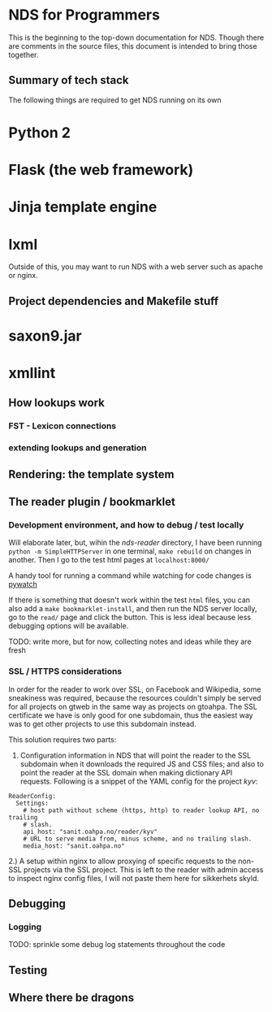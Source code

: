 #  NDS for Programmers


This is the beginning to the top-down documentation for NDS. Though there are
comments in the source files, this document is intended to bring those
together.


##  Summary of tech stack


The following things are required to get NDS running on its own


# Python 2
# Flask (the web framework)
# Jinja template engine
# lxml


Outside of this, you may want to run NDS with a web server such as apache or
nginx.


##  Project dependencies and Makefile stuff


# saxon9.jar
# xmllint


##  How lookups work


###  FST - Lexicon connections


###  extending lookups and generation


##  Rendering: the template system


##  The reader plugin / bookmarklet


###  Development environment, and how to debug / test locally


Will elaborate later, but, wihin the *nds-reader* directory, I have been
running `python -m SimpleHTTPServer` in one terminal, `make rebuild` on
changes in another. Then I go to the test html pages at `localhost:8000/`


A handy tool for running a command while watching for code changes is [pywatch]()


If there is something that doesn't work within the test `html` files, you can
also add a `make bookmarklet-install`, and then run the NDS server locally,
go to the `read/` page and click the button. This is less ideal because less
debugging options will be available.


TODO: write more, but for now, collecting notes and ideas while they are fresh


###  SSL / HTTPS considerations


In order for the reader to work over SSL, on Facebook and Wikipedia, some
sneakiness was required, because the resources couldn't simply be served for
all projects on gtweb in the same way as projects on gtoahpa. The SSL
certificate we have is only good for one subdomain, thus the easiest way was to
get other projects to use this subdomain instead.


This solution requires two parts:


1. Configuration information in NDS that will point the reader to the SSL
subdomain when it downloads the required JS and CSS files; and also to point
the reader at the SSL domain when making dictionary API requests. Following is
a snippet of the YAML config for the project *kyv*:


```
ReaderConfig:
  Settings:
    # host path without scheme (https, http) to reader lookup API, no trailing
    # slash.
    api_host: "sanit.oahpa.no/reader/kyv"
    # URL to serve media from, minus scheme, and no trailing slash.
    media_host: "sanit.oahpa.no" 
```


2.) A setup within nginx to allow proxying of specific requests to the non-SSL
projects via the SSL project. This is left to the reader with admin access to
inspect nginx config files, I will not paste them here for sikkerhets skyld.


##  Debugging


###  Logging


TODO: sprinkle some debug log statements throughout the code


##  Testing 


##  Where there be dragons




